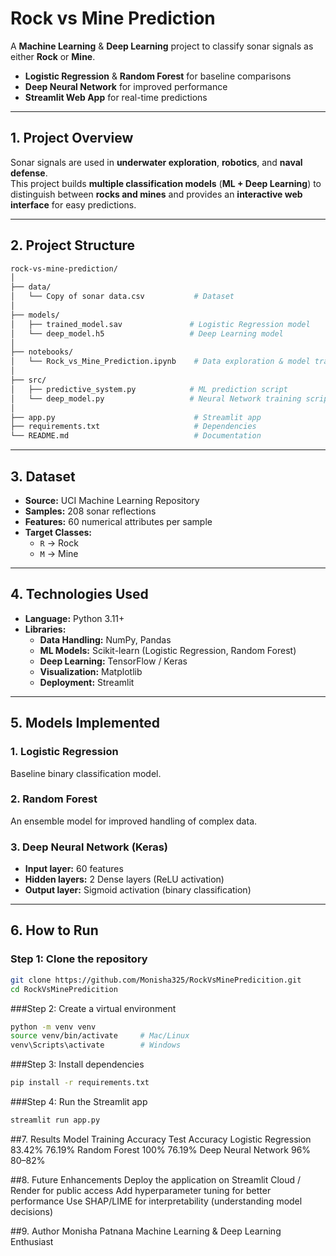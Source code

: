 # Rock vs Mine Prediction

A **Machine Learning** & **Deep Learning** project to classify sonar signals as either **Rock** or **Mine**.

- **Logistic Regression** & **Random Forest** for baseline comparisons  
- **Deep Neural Network** for improved performance  
- **Streamlit Web App** for real-time predictions  

---

## 1. Project Overview
Sonar signals are used in **underwater exploration**, **robotics**, and **naval defense**.  
This project builds **multiple classification models** (**ML + Deep Learning**) to distinguish between **rocks and mines** and provides an **interactive web interface** for easy predictions.

---

## 2. Project Structure
```bash
rock-vs-mine-prediction/
│
├── data/
│   └── Copy of sonar data.csv           # Dataset
│
├── models/
│   ├── trained_model.sav               # Logistic Regression model
│   └── deep_model.h5                   # Deep Learning model
│
├── notebooks/
│   └── Rock_vs_Mine_Prediction.ipynb    # Data exploration & model training
│
├── src/
│   ├── predictive_system.py            # ML prediction script
│   └── deep_model.py                   # Neural Network training script
│
├── app.py                               # Streamlit app
├── requirements.txt                     # Dependencies
└── README.md                            # Documentation
```
---

## 3. Dataset
- **Source:** UCI Machine Learning Repository  
- **Samples:** 208 sonar reflections  
- **Features:** 60 numerical attributes per sample  
- **Target Classes:**  
  - `R` → Rock  
  - `M` → Mine  

---

## 4. Technologies Used
- **Language:** Python 3.11+  
- **Libraries:**  
  - **Data Handling:** NumPy, Pandas  
  - **ML Models:** Scikit-learn (Logistic Regression, Random Forest)  
  - **Deep Learning:** TensorFlow / Keras  
  - **Visualization:** Matplotlib  
  - **Deployment:** Streamlit  

---

## 5. Models Implemented
### 1. Logistic Regression
Baseline binary classification model.

### 2. Random Forest
An ensemble model for improved handling of complex data.

### 3. Deep Neural Network (Keras)
- **Input layer:** 60 features  
- **Hidden layers:** 2 Dense layers (ReLU activation)  
- **Output layer:** Sigmoid activation (binary classification)  

---

## 6. How to Run
### Step 1: Clone the repository
```bash
git clone https://github.com/Monisha325/RockVsMinePredicition.git
cd RockVsMinePredicition
```

###Step 2: Create a virtual environment
```bash
python -m venv venv
source venv/bin/activate     # Mac/Linux
venv\Scripts\activate        # Windows
```

###Step 3: Install dependencies
```bash
pip install -r requirements.txt
```

###Step 4: Run the Streamlit app
```bash
streamlit run app.py
```

##7. Results
Model	Training Accuracy	Test Accuracy
Logistic Regression	83.42%	76.19%
Random Forest	100%	76.19%
Deep Neural Network	96%	80–82%

##8. Future Enhancements
Deploy the application on Streamlit Cloud / Render for public access
Add hyperparameter tuning for better performance
Use SHAP/LIME for interpretability (understanding model decisions)

##9. Author
Monisha Patnana
Machine Learning & Deep Learning Enthusiast
